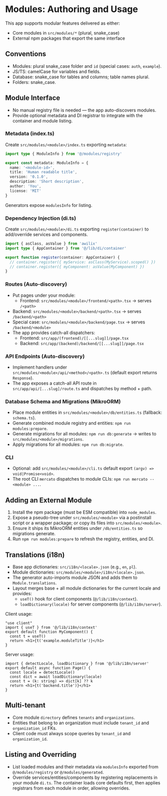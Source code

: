 # Modules: Authoring and Usage

This app supports modular features delivered as either:
- Core modules in `src/modules/*` (plural, snake_case)
- External npm packages that export the same interface

## Conventions
- Modules: plural snake_case folder and `id` (special cases: `auth`, `example`).
- JS/TS: camelCase for variables and fields.
- Database: snake_case for tables and columns; table names plural.
- Folders: snake_case.

## Module Interface
- No manual registry file is needed — the app auto-discovers modules.
- Provide optional metadata and DI registrar to integrate with the container and module listing.

### Metadata (index.ts)
Create `src/modules/<module>/index.ts` exporting `metadata`:

```ts
import type { ModuleInfo } from '@/modules/registry'

export const metadata: ModuleInfo = {
  name: '<module-id>',
  title: 'Human readable title',
  version: '0.1.0',
  description: 'Short description',
  author: 'You',
  license: 'MIT'
}
```

Generators expose `modulesInfo` for listing.

### Dependency Injection (di.ts)
Create `src/modules/<module>/di.ts` exporting `register(container)` to add/override services and components.

```ts
import { asClass, asValue } from 'awilix'
import type { AppContainer } from '@/lib/di/container'

export function register(container: AppContainer) {
  // container.register({ myService: asClass(MyService).scoped() })
  // container.register({ myComponent: asValue(MyComponent) })
}
```

### Routes (Auto-discovery)
- Put pages under your module:
  - Frontend: `src/modules/<module>/frontend/<path>.tsx` → serves `/<path>`
- Backend: `src/modules/<module>/backend/<path>.tsx` → serves `/backend/<path>`
- Special case: `src/modules/<module>/backend/page.tsx` → serves `/backend/<module>`
- The app provides catch-all dispatchers:
  - Frontend: `src/app/(frontend)/[[...slug]]/page.tsx`
  - Backend: `src/app/(backend)/backend/[[...slug]]/page.tsx`

### API Endpoints (Auto-discovery)
- Implement handlers under `src/modules/<module>/api/<method>/<path>.ts` (default export returns `Response`).
- The app exposes a catch-all API route in `src/app/api/[...slug]/route.ts` and dispatches by method + path.

### Database Schema and Migrations (MikroORM)
- Place module entities in `src/modules/<module>/db/entities.ts` (fallback: `schema.ts`).
- Generate combined module registry and entities: `npm run modules:prepare`.
- Generate migrations for all modules: `npm run db:generate` → writes to `src/modules/<module>/migrations`.
- Apply migrations for all modules: `npm run db:migrate`.

### CLI
- Optional: add `src/modules/<module>/cli.ts` default export `(argv) => void|Promise<void>`.
- The root CLI `mercato` dispatches to module CLIs: `npm run mercato -- <module> ...`.

## Adding an External Module
1. Install the npm package (must be ESM compatible) into `node_modules`.
2. Expose a pseudo-tree under `src/modules/<module>` via a postinstall script or a wrapper package; or copy its files into `src/modules/<module>`.
3. Ensure it ships its MikroORM entities under `/db/entities.ts` so migrations generate.
4. Run `npm run modules:prepare` to refresh the registry, entities, and DI.

## Translations (i18n)
- Base app dictionaries: `src/i18n/<locale>.json` (e.g., `en`, `pl`).
- Module dictionaries: `src/modules/<module>/i18n/<locale>.json`.
- The generator auto-imports module JSON and adds them to `Module.translations`.
- Layout merges base + all module dictionaries for the current locale and provides:
  - `useT()` hook for client components (`@/lib/i18n/context`).
  - `loadDictionary(locale)` for server components (`@/lib/i18n/server`).

Client usage:
```tsx
"use client"
import { useT } from '@/lib/i18n/context'
export default function MyComponent() {
  const t = useT()
  return <h1>{t('example.moduleTitle')}</h1>
}
```

Server usage:
```tsx
import { detectLocale, loadDictionary } from '@/lib/i18n/server'
export default async function Page() {
  const locale = detectLocale()
  const dict = await loadDictionary(locale)
  const t = (k: string) => dict[k] ?? k
  return <h1>{t('backend.title')}</h1>
}
```

## Multi-tenant
- Core module `directory` defines `tenants` and `organizations`.
- Entities that belong to an organization must include `tenant_id` and `organization_id` FKs.
- Client code must always scope queries by `tenant_id` and `organization_id`.

## Listing and Overriding
- List loaded modules and their metadata via `modulesInfo` exported from `@/modules/registry` or `@/modules/generated`.
- Override services/entities/components by registering replacements in your module `di.ts`. The container loads core defaults first, then applies registrars from each module in order, allowing overrides.
